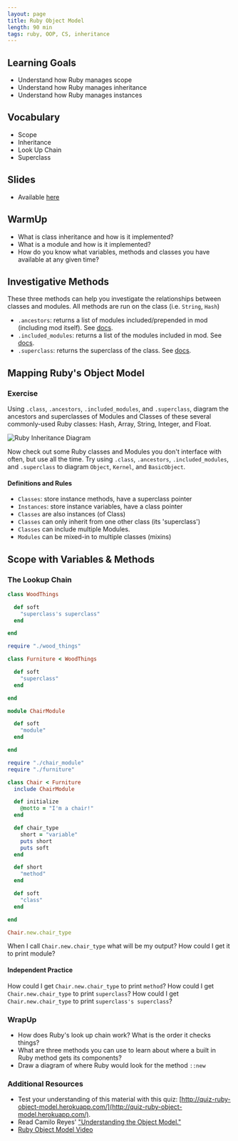 ```yaml
---
layout: page
title: Ruby Object Model
length: 90 min
tags: ruby, OOP, CS, inheritance
---
```


## Learning Goals

- Understand how Ruby manages scope
- Understand how Ruby manages inheritance
- Understand how Ruby manages instances

## Vocabulary

* Scope
* Inheritance
* Look Up Chain
* Superclass

## Slides

* Available [here](../slides/ruby_object_model)

## WarmUp

- What is class inheritance and how is it implemented?
- What is a module and how is it implemented?
- How do you know what variables, methods and classes you have available at any given time?

## Investigative Methods

These three methods can help you investigate the relationships between classes and modules. All methods are run on the class (i.e. `String`, `Hash`)

* `.ancestors`: returns a list of modules included/prepended in mod (including mod itself). See [docs](https://ruby-doc.org/core-2.4.1/Module.html#method-i-ancestors).
* `.included_modules`: returns a list of the modules included in mod. See [docs](https://ruby-doc.org/core-2.4.1/Module.html#method-i-included_modules).
* `.superclass`: returns the superclass of the class. See [docs](https://ruby-doc.org/core-2.4.1/Class.html#method-i-superclass).

## Mapping Ruby's Object Model

### Exercise
Using `.class`, `.ancestors`, `.included_modules`, and `.superclass`, diagram the ancestors and superclasses of Modules and Classes of these several commonly-used Ruby classes: Hash, Array, String, Integer, and Float.

![Ruby Inheritance Diagram](https://docs.google.com/drawings/d/e/2PACX-1vSh1z2yb089aMCD1pp5idcFcfvZdQt5vJH3cOAas22hI5mrIO83WrrrXdGZy6sWZuu9UALMEJeXX_JX/pub?w=952&h=728)

Now check out some Ruby classes and Modules you don't interface with often, but use all the time. Try using `.class`, `.ancestors`, `.included_modules`, and `.superclass` to diagram `Object`, `Kernel`, and `BasicObject`.

#### Definitions and Rules
* `Classes`: store instance methods, have a superclass pointer
* `Instances`: store instance variables, have a class pointer
* `Classes` are also instances (of Class)
* `Classes` can only inherit from one other class (its 'superclass')
* `Classes` can include multiple Modules.
* `Modules` can be mixed-in to multiple classes (mixins)

## Scope with Variables & Methods

### The Lookup Chain

```ruby
class WoodThings

  def soft
    "superclass's superclass"
  end

end
```

```ruby
require "./wood_things"

class Furniture < WoodThings

  def soft
    "superclass"
  end

end
```

```ruby
module ChairModule

  def soft
    "module"
  end

end
```

```ruby
require "./chair_module"
require "./furniture"

class Chair < Furniture
  include ChairModule

  def initialize
    @motto = "I'm a chair!"
  end

  def chair_type
    short = "variable"
    puts short
    puts soft
  end

  def short
    "method"
  end

  def soft
    "class"
  end

end

Chair.new.chair_type
```

When I call `Chair.new.chair_type` what will be my output?
How could I get it to print module?

#### Independent Practice
How could I get `Chair.new.chair_type` to print `method`?
How could I get `Chair.new.chair_type` to print `superclass`?
How could I get `Chair.new.chair_type` to print `superclass's superclass`?


### WrapUp
* How does Ruby's look up chain work? What is the order it checks things?
* What are three methods you can use to learn about where a built in Ruby method gets its components?
* Draw a diagram of where Ruby would look for the method `::new`

### Additional Resources
* Test your understanding of this material with this quiz: [http://quiz-ruby-object-model.herokuapp.com/](http://quiz-ruby-object-model.herokuapp.com/).
* Read Camilo Reyes' ["Understanding the Object Model."](https://www.sitepoint.com/understanding-object-model/)
* [Ruby Object Model Video](https://vimeo.com/160952993)
